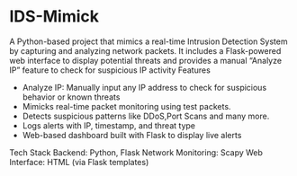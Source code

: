 # IDS-Mimick
A Python-based project that mimics a real-time Intrusion Detection System by capturing and analyzing network packets. It includes a Flask-powered web interface to display potential threats and provides a manual “Analyze IP” feature to check for suspicious IP activity
 Features
- Analyze IP: Manually input any IP address to check for suspicious behavior or known threats
- Mimicks real-time packet monitoring using test packets.
- Detects suspicious patterns like DDoS,Port Scans and many more.
- Logs alerts with IP, timestamp, and threat type
- Web-based dashboard built with Flask to display live alerts


Tech Stack
Backend: Python, Flask
Network Monitoring: Scapy
Web Interface: HTML (via Flask templates)
